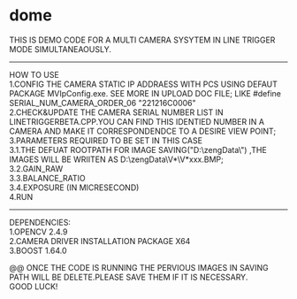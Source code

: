 # dome
THIS IS DEMO CODE FOR A MULTI CAMERA SYSYTEM IN LINE TRIGGER MODE SIMULTANEAOUSLY. 
 
************  
HOW TO USE  
1.CONFIG THE CAMERA STATIC IP ADDRAESS WITH PCS USING DEFAUT PACKAGE MVIpConfig.exe. SEE MORE IN UPLOAD DOC FILE;                                LIKE #define	SERIAL_NUM_CAMERA_ORDER_06     "221216C0006"            
2.CHECK&UPDATE THE CAMERA SERIAL NUMBER LIST IN LINETRIGGERBETA.CPP.YOU CAN FIND THIS IDENTIED NUMBER IN A CAMERA AND MAKE IT CORRESPONDENDCE TO A DESIRE VIEW POINT;      
3.PARAMETERS REQUIRED TO BE SET IN THIS CASE       
    3.1.THE DEFUAT ROOTPATH FOR IMAGE SAVING("D:\\zengData\\") ,THE IMAGES WILL BE WRIITEN AS D:\\zengData\\V*\V*xxx.BMP;    
    3.2.GAIN_RAW     
    3.3.BALANCE_RATIO   
    3.4.EXPOSURE (IN MICRESECOND)      
4.RUN   

************   

DEPENDENCIES:   
1.OPENCV 2.4.9    
2.CAMERA DRIVER INSTALLATION PACKAGE X64      
3.BOOST 1.64.0    

@@ ONCE THE CODE IS RUNNING THE PERVIOUS IMAGES IN SAVING PATH WILL BE DELETE.PLEASE SAVE THEM IF IT IS NECESSARY.    
GOOD LUCK!      
